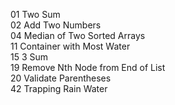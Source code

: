 01 Two Sum  
02 Add Two Numbers  
04 Median of Two Sorted Arrays  
11 Container with Most Water  
15 3 Sum  
19 Remove Nth Node from End of List  
20 Validate Parentheses  
42 Trapping Rain Water  